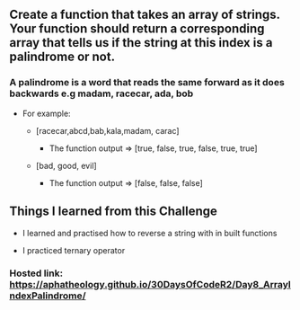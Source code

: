 ## Create a function that takes an array of strings. Your function should return a corresponding array that tells us if the string at this index is a palindrome or not.

### A palindrome is a word that reads the same forward as it does backwards e.g madam, racecar, ada, bob

- For example: 

    - [racecar,abcd,bab,kala,madam, carac]  
        - The function output =>  [true, false, true, false, true, true]

    - [bad, good, evil] 
        - The function output => [false, false, false]
 

## Things I learned from this Challenge

- I learned and practised how to reverse a string with in built functions

- I practiced ternary operator



### Hosted link: https://aphatheology.github.io/30DaysOfCodeR2/Day8_ArrayIndexPalindrome/